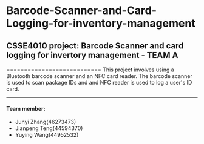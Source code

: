 # Barcode-Scanner-and-Card-Logging-for-inventory-management

## CSSE4010 project: Barcode Scanner and card logging for invertory management - TEAM A
===========================
This project involves using a Bluetooth barcode scanner and an NFC card reader. The barcode scanner is used to scan package IDs and and NFC reader is used to log a user's ID card.

**** 

#### Team member:
* Junyi Zhang(46273473)
* Jianpeng Teng(44594370)
* Yuying Wang(44952532)



